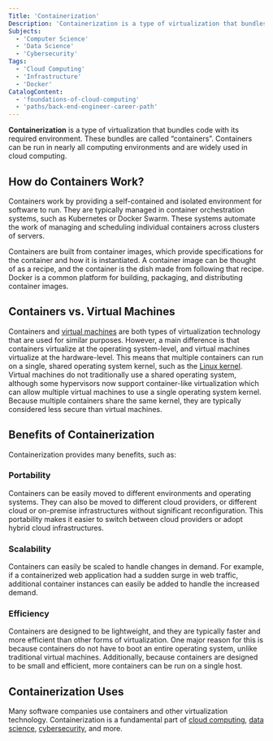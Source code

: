 ```yaml
---
Title: 'Containerization'
Description: 'Containerization is a type of virtualization that bundles code with its required environment.'
Subjects:
  - 'Computer Science'
  - 'Data Science'
  - 'Cybersecurity'
Tags:
  - 'Cloud Computing'
  - 'Infrastructure'
  - 'Docker'
CatalogContent:
  - 'foundations-of-cloud-computing'
  - 'paths/back-end-engineer-career-path'
---
```


**Containerization** is a type of virtualization that bundles code with its required environment. These bundles are called “containers”. Containers can be run in nearly all computing environments and are widely used in cloud computing.

## How do Containers Work?

Containers work by providing a self-contained and isolated environment for software to run. They are typically managed in container orchestration systems, such as Kubernetes or Docker Swarm. These systems automate the work of managing and scheduling individual containers across clusters of servers.

Containers are built from container images, which provide specifications for the container and how it is instantiated. A container image can be thought of as a recipe, and the container is the dish made from following that recipe. Docker is a common platform for building, packaging, and distributing container images.

## Containers vs. Virtual Machines

Containers and [virtual machines](https://www.codecademy.com/resources/docs/general/virtual-machines) are both types of virtualization technology that are used for similar purposes. However, a main difference is that containers virtualize at the operating system-level, and virtual machines virtualize at the hardware-level. This means that multiple containers can run on a single, shared operating system kernel, such as the [Linux kernel](https://www.codecademy.com/resources/docs/open-source/linux-kernel). Virtual machines do not traditionally use a shared operating system, although some hypervisors now support container-like virtualization which can allow multiple virtual machines to use a single operating system kernel. Because multiple containers share the same kernel, they are typically considered less secure than virtual machines.

## Benefits of Containerization

Containerization provides many benefits, such as:

### Portability

Containers can be easily moved to different environments and operating systems. They can also be moved to different cloud providers, or different cloud or on-premise infrastructures without significant reconfiguration. This portability makes it easier to switch between cloud providers or adopt hybrid cloud infrastructures.

### Scalability

Containers can easily be scaled to handle changes in demand. For example, if a containerized web application had a sudden surge in web traffic, additional container instances can easily be added to handle the increased demand.

### Efficiency

Containers are designed to be lightweight, and they are typically faster and more efficient than other forms of virtualization. One major reason for this is because containers do not have to boot an entire operating system, unlike traditional virtual machines. Additionally, because containers are designed to be small and efficient, more containers can be run on a single host.

## Containerization Uses

Many software companies use containers and other virtualization technology. Containerization is a fundamental part of [cloud computing](https://www.codecademy.com/resources/docs/cloud-computing), [data science](https://www.codecademy.com/resources/docs/general/data-science), [cybersecurity](https://www.codecademy.com/resources/docs/cybersecurity), and more.
